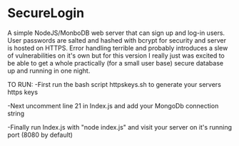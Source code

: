 # SecureLogin
A simple NodeJS/MonboDB web server that can sign up and log-in users. User passwords are salted and hashed with bcrypt for security and server is hosted on HTTPS. Error handling terrible and probably introduces a slew of vulnerabilities on it's own but for this version I really just was excited to be able to get a whole practically (for a small user base) secure database up and running in one night. 

TO RUN:
-First run the bash script httpskeys.sh to generate your servers https keys

-Next uncomment line 21 in Index.js and add your MongoDb connection string

-Finally run Index.js with "node index.js" and visit your server on it's running port (8080 by default)
